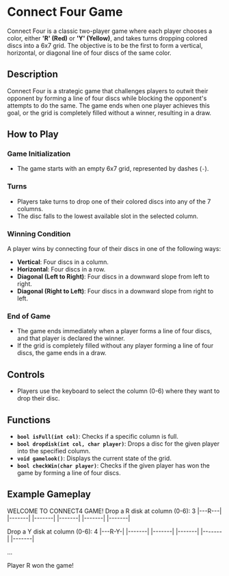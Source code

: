 # Connect Four Game

Connect Four is a classic two-player game where each player chooses a color, either **'R' (Red)** or **'Y' (Yellow)**, and takes turns dropping colored discs into a 6x7 grid. The objective is to be the first to form a vertical, horizontal, or diagonal line of four discs of the same color.

## Description

Connect Four is a strategic game that challenges players to outwit their opponent by forming a line of four discs while blocking the opponent's attempts to do the same. The game ends when one player achieves this goal, or the grid is completely filled without a winner, resulting in a draw.

## How to Play

### Game Initialization

- The game starts with an empty 6x7 grid, represented by dashes (`-`).

### Turns

- Players take turns to drop one of their colored discs into any of the 7 columns.
- The disc falls to the lowest available slot in the selected column.

### Winning Condition

A player wins by connecting four of their discs in one of the following ways:

- **Vertical**: Four discs in a column.
- **Horizontal**: Four discs in a row.
- **Diagonal (Left to Right)**: Four discs in a downward slope from left to right.
- **Diagonal (Right to Left)**: Four discs in a downward slope from right to left.

### End of Game

- The game ends immediately when a player forms a line of four discs, and that player is declared the winner.
- If the grid is completely filled without any player forming a line of four discs, the game ends in a draw.

## Controls

- Players use the keyboard to select the column (0-6) where they want to drop their disc.

## Functions

- **`bool isFull(int col)`**: Checks if a specific column is full.
- **`bool dropdisk(int col, char player)`**: Drops a disc for the given player into the specified column.
- **`void gamelook()`**: Displays the current state of the grid.
- **`bool checkWin(char player)`**: Checks if the given player has won the game by forming a line of four discs.

## Example Gameplay
WELCOME TO CONNECT4 GAME!
Drop a R disk at column (0-6): 3
|---R---|
|-------|
|-------|
|-------|
|-------|
|-------|

Drop a Y disk at column (0-6): 4
|---R-Y-|
|-------|
|-------|
|-------|
|-------|
|-------|

...

Player R won the game!


